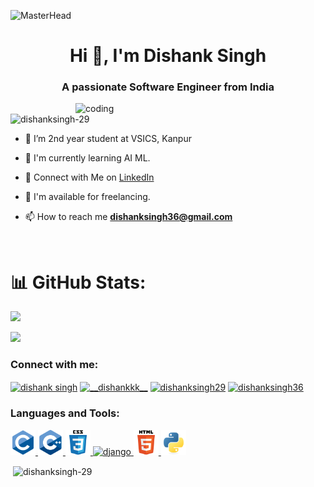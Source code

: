 ![MasterHead](https://user-images.githubusercontent.com/35267447/206916906-9bfb66d9-c419-44c2-908a-4885e610425f.gif)
<h1 align="center">Hi 👋, I'm Dishank Singh</h1>
<h3 align="center">A passionate Software Engineer from India</h3>

<img align="right" alt="coding" width="400" src="https://miro.medium.com/v2/resize:fit:828/format:webp/1*VMmvImch6VU5pc2VktY1uw.gif">



<p align="left"> <img src="https://komarev.com/ghpvc/?username=dishanksingh-29&label=Profile%20views&color=0e75b6&style=flat" alt="dishanksingh-29" /> </p>

- 🔭 I’m 2nd year student at <a>VSICS</a>, Kanpur

- 🌱 I'm currently learning AI ML.

- 💬 Connect with Me on <a href="https://www.linkedin.com/in/dishanksingh29" target="_blank">LinkedIn</a>

- 🤝 I'm available for freelancing.

- 📫 How to reach me **dishanksingh36@gmail.com**

&nbsp;

# 📊 GitHub Stats:
![](https://github-readme-streak-stats.herokuapp.com/?user=dishanksingh-29&theme=dark&hide_border=false)<br/>

![](https://github-readme-stats.vercel.app/api/top-langs/?username=prakhar-singh09&theme=dark&hide_border=false&include_all_commits=false&count_private=false&layout=compact)

<h3 align="left">Connect with me:</h3>
<p align="left">
<a href="https://linkedin.com/in/dishank singh" target="blank"><img align="center" src="https://raw.githubusercontent.com/rahuldkjain/github-profile-readme-generator/master/src/images/icons/Social/linked-in-alt.svg" alt="dishank singh" height="30" width="40" /></a>
<a href="https://instagram.com/__dishankkk__" target="blank"><img align="center" src="https://raw.githubusercontent.com/rahuldkjain/github-profile-readme-generator/master/src/images/icons/Social/instagram.svg" alt="__dishankkk__" height="30" width="40" /></a>
<a href="https://www.leetcode.com/dishanksingh29" target="blank"><img align="center" src="https://raw.githubusercontent.com/rahuldkjain/github-profile-readme-generator/master/src/images/icons/Social/leet-code.svg" alt="dishanksingh29" height="30" width="40" /></a>
<a href="https://www.hackerrank.com/dishanksingh" target="blank"><img align="center" src="https://raw.githubusercontent.com/rahuldkjain/github-profile-readme-generator/master/src/images/icons/Social/hackerrank.svg" alt="dishanksingh36" height="30" width="40" /></a>
</p>
</p>

<h3 align="left">Languages and Tools:</h3>
<p align="left"> <a href="https://www.cprogramming.com/" target="_blank" rel="noreferrer"> <img src="https://raw.githubusercontent.com/devicons/devicon/master/icons/c/c-original.svg" alt="c" width="40" height="40"/> </a> <a href="https://www.w3schools.com/cpp/" target="_blank" rel="noreferrer"> <img src="https://raw.githubusercontent.com/devicons/devicon/master/icons/cplusplus/cplusplus-original.svg" alt="cplusplus" width="40" height="40"/> </a> <a href="https://www.w3schools.com/css/" target="_blank" rel="noreferrer"> <img src="https://raw.githubusercontent.com/devicons/devicon/master/icons/css3/css3-original-wordmark.svg" alt="css3" width="40" height="40"/> </a> <a href="https://www.djangoproject.com/" target="_blank" rel="noreferrer"> <img src="https://cdn.worldvectorlogo.com/logos/django.svg" alt="django" width="40" height="40"/> </a> <a href="https://www.w3.org/html/" target="_blank" rel="noreferrer"> <img src="https://raw.githubusercontent.com/devicons/devicon/master/icons/html5/html5-original-wordmark.svg" alt="html5" width="40" height="40"/> </a> <a href="https://www.python.org" target="_blank" rel="noreferrer"> <img src="https://raw.githubusercontent.com/devicons/devicon/master/icons/python/python-original.svg" alt="python" width="40" height="40"/> </a> </p>

<p>&nbsp;<img align="center" src="https://github-readme-stats.vercel.app/api?username=dishanksingh-29&show_icons=true&locale=en" alt="dishanksingh-29" /></p>

